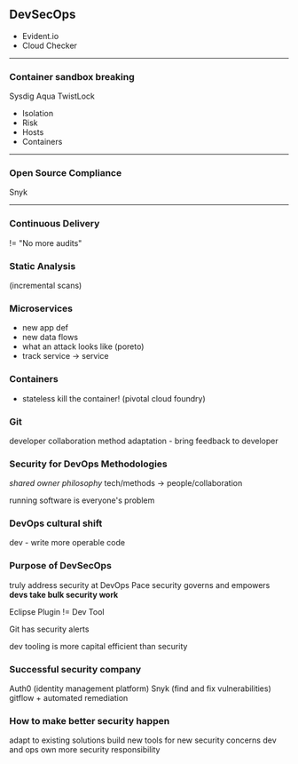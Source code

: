 DevSecOps
-------------

- Evident.io
- Cloud Checker

-- -- -- -- -- -- -- --

### Container sandbox breaking

Sysdig 
Aqua 
TwistLock


- Isolation 
- Risk
- Hosts
- Containers
 
-- -- -- -- -- -- -- --

### Open Source Compliance

Snyk

-- -- -- -- -- -- --

### Continuous Delivery 

!= "No more audits"

### Static Analysis

(incremental scans)

### Microservices
- new app def
- new data flows
- what an attack looks like (poreto)
- track service -> service

### Containers
- stateless
kill the container! (pivotal cloud foundry)

### Git
developer collaboration method
adaptation - bring feedback to developer

### Security for DevOps Methodologies
*shared owner philosophy*
tech/methods -> people/collaboration

running software is everyone's problem

### DevOps cultural shift
dev - write more operable code

### Purpose of DevSecOps
truly address security at DevOps Pace
security governs and empowers
**devs take bulk security work**

Eclipse Plugin != Dev Tool

Git has security alerts

dev tooling is more capital efficient than security

### Successful security company
Auth0 (identity management platform)
Snyk (find and fix vulnerabilities)
	gitflow + automated remediation

### How to make better security happen
adapt to existing solutions
build new tools for new security concerns
dev and ops own more security responsibility